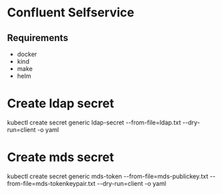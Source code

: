 # Confluent Selfservice

## Requirements

- docker
- kind 
- make
- helm

# Create ldap secret
kubectl create secret generic ldap-secret --from-file=ldap.txt --dry-run=client -o yaml

# Create mds secret
kubectl create secret generic mds-token --from-file=mds-publickey.txt --from-file=mds-tokenkeypair.txt --dry-run=client -o yaml